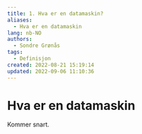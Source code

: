 ```yaml
---
title: 1. Hva er en datamaskin?
aliases: 
  - Hva er en datamaskin
lang: nb-NO
authors:
  - Sondre Grønås
tags:
  - Definisjon
created: 2022-08-21 15:19:14
updated: 2022-09-06 11:10:36
---
```

# Hva er en datamaskin
Kommer snart.